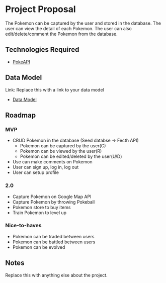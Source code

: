 # Project Proposal

The Pokemon can be captured by the user and stored in the database. The user can view the detail of each Pokemon. The user can also edit/delete/comment the Pokemon from the database.

## Technologies Required

- [PokeAPI](https://pokeapi.co/)

## Data Model

Link: Replace this with a link to your data model
- [Data Model](https://app.diagrams.net/?src=about#HAlanChu61%2FPokemons%2Fmain%2FPokemons_model)

## Roadmap

### MVP

- CRUD Pokemon in the database (Seed databse -> Fecth API)
    - Pokemon can be captured by the user(C)
    - Pokemon can be viewed by the user(R)
    - Pokemon can be edited/deleted by the user(U/D)
- Use can make comments on Pokemon
- User can sign up, log in, log out
- User can setup profile

### 2.0

- Capture Pokemon on Google Map API
- Capture Pokemon by throwing Pokeball
- Pokemon store to buy items
- Train Pokemon to level up

### Nice-to-haves

- Pokemon can be traded between users
- Pokemon can be battled between users
- Pokemon can be evolved


## Notes

Replace this with anything else about the project.